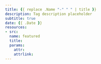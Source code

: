 ```yaml
---
title: {{ replace .Name "-" " " | title }}
description: Tag description placeholder
subtitle: true
date: {{ .Date }}
resources:
- src: 
  name: featured
  title:
  params: 
    attr:
    attrlink:
---
```

